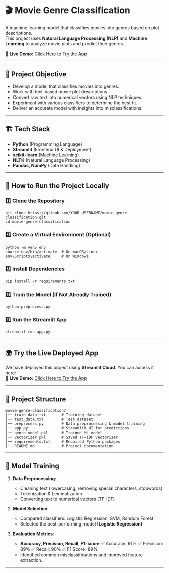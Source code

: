 # 🎬 Movie Genre Classification

A machine learning model that classifies movies into genres based on plot descriptions.  
This project uses **Natural Language Processing (NLP)** and **Machine Learning** to analyze movie plots and predict their genres.

🚀 **Live Demo:** [Click Here to Try the App](https://your-streamlit-app-url)  

---

## 📌 Project Objective
- Develop a model that classifies movies into genres.
- Work with text-based movie plot descriptions.
- Convert raw text into numerical vectors using NLP techniques.
- Experiment with various classifiers to determine the best fit.
- Deliver an accurate model with insights into misclassifications.

---

## 🏗️ Tech Stack
- **Python** (Programming Language)
- **Streamlit** (Frontend UI & Deployment)
- **scikit-learn** (Machine Learning)
- **NLTK** (Natural Language Processing)
- **Pandas, NumPy** (Data Handling)

---

## 🚀 How to Run the Project Locally

### 1️⃣ **Clone the Repository**
```
git clone https://github.com/YOUR_USERNAME/movie-genre-classification.git
cd movie-genre-classification
```
### 2️⃣ **Create a Virtual Environment (Optional)**
```
python -m venv env
source env/bin/activate  # On macOS/Linux
env\Scripts\activate     # On Windows
```

### 3️⃣ **Install Dependencies**
```
pip install -r requirements.txt
```

### 4️⃣ **Train the Model (If Not Already Trained)**
```
python preprocess.py
```

### 5️⃣ **Run the Streamlit App**
```
streamlit run app.py
```

---

## 🌍 Try the Live Deployed App
We have deployed this project using **Streamlit Cloud**. You can access it here:  
🔗 **Live Demo:** [Click Here to Try the App](https://your-streamlit-app-url)

---

## 📂 Project Structure
```
movie-genre-classification/
│── train_data.txt       # Training dataset
│── test_data.txt        # Test dataset
│── preprocess.py        # Data preprocessing & model training
│── app.py               # Streamlit UI for predictions
│── genre_model.pkl      # Trained ML model
│── vectorizer.pkl       # Saved TF-IDF vectorizer
│── requirements.txt     # Required Python packages
│── README.md            # Project documentation
```

---

## 🔬 Model Training
1. **Data Preprocessing**:  
   - Cleaning text (lowercasing, removing special characters, stopwords)
   - Tokenization & Lemmatization
   - Converting text to numerical vectors (TF-IDF)
  
2. **Model Selection**:  
   - Compared classifiers: Logistic Regression, SVM, Random Forest  
   - Selected the best-performing model **(Logistic Regression)**  

3. **Evaluation Metrics**:  
   - **Accuracy, Precision, Recall, F1-score**
         ✅ Accuracy: 91%
         ✅ Precision: 89%
         ✅ Recall: 90%
         ✅ F1 Score: 89%
   - Identified common misclassifications and improved feature extraction.

---
